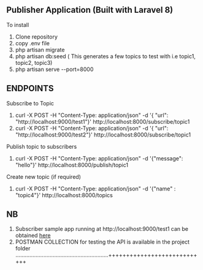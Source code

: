 ## Publisher Application (Built with Laravel 8)

To install

1. Clone repository
2. copy .env file
3. php artisan migrate
4. php artisan db:seed ( This generates a few topics to test with i.e topic1, topic2, topic3)
5. php artisan serve --port=8000

## ENDPOINTS

Subscribe to Topic

1. curl -X POST -H "Content-Type: application/json" -d '{ "url": "http://localhost:9000/test1"}' http://localhost:8000/subscribe/topic1
2. curl -X POST -H "Content-Type: application/json" -d '{ "url": "http://localhost:9000/test2"}' http://localhost:8000/subscribe/topic1

Publish topic to subscribers

1. curl -X POST -H "Content-Type: application/json" -d '{"message": "hello"}' http://localhost:8000/publish/topic1

Create new topic (if required)

1. curl -X POST -H "Content-Type: application/json" -d '{"name" : "topic4"}' http://localhost:8000/topics

## NB

1. Subscriber sample app running at http://localhost:9000/test1 can be obtained [here](https://github.com/xiden001/subscriberapp)
2. POSTMAN COLLECTION for testing the API is available in the project folder
   ............................................................++++++++++++++++++++++++++++
